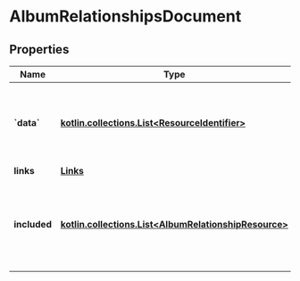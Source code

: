 
# AlbumRelationshipsDocument

## Properties
Name | Type | Description | Notes
------------ | ------------- | ------------- | -------------
**&#x60;data&#x60;** | [**kotlin.collections.List&lt;ResourceIdentifier&gt;**](ResourceIdentifier.md) | document&#39;s primary data, consist of resource linkage objects | 
**links** | [**Links**](Links.md) |  |  [optional]
**included** | [**kotlin.collections.List&lt;AlbumRelationshipResource&gt;**](AlbumRelationshipResource.md) | array of resource objects that are related to the primary data and/or each other |  [optional]



